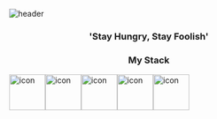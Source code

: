 ![header](https://capsule-render.vercel.app/api?type=soft&color=0F9B8E&height=130&section=header&text=JiWonKim&fontSize=70&&fontColor=343837&animation=twinkling)

<h3 align="center">'Stay Hungry, Stay Foolish'</h3>

<h3 align="center">My Stack</h3>

<p align="center">
<div style="display: flex; align-items: flex-start;"><img src="https://techstack-generator.vercel.app/js-icon.svg" alt="icon" width="65" height="65" /><img src="https://techstack-generator.vercel.app/ts-icon.svg" alt="icon" width="65" height="65" /><img src="https://techstack-generator.vercel.app/react-icon.svg" alt="icon" width="65" height="65" /><img src="https://techstack-generator.vercel.app/redux-icon.svg" alt="icon" width="65" height="65" /><img src="https://techstack-generator.vercel.app/jest-icon.svg" alt="icon" width="65" height="65" /></div>&nbsp 
</p>
  
<br>
